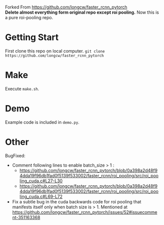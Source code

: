 Forked From https://github.com/longcw/faster_rcnn_pytorch  
**Delete almost everything form original repo except roi pooling.**
Now this is a pure roi-pooling repo.

# Getting Start
First clone this repo on local computer.
`git clone https://github.com/longcw/faster_rcnn_pytorch`

# Make 
Execute `make.sh`.

# Demo
Example code is included in `demo.py`.

# Other
BugFixed: 
- Comment following lines to enable batch_size > 1 :  
  - https://github.com/longcw/faster_rcnn_pytorch/blob/0a398a2d48f94dda19f96db1fad0f5139f533002/faster_rcnn/roi_pooling/src/roi_pooling_cuda.c#L27-L30  
  - https://github.com/longcw/faster_rcnn_pytorch/blob/0a398a2d48f94dda19f96db1fad0f5139f533002/faster_rcnn/roi_pooling/src/roi_pooling_cuda.c#L69-L72  
- Fix a subtle bug in the cuda backwards code for roi pooling that manifests itself only when batch size is > 1. Mentioned at https://github.com/longcw/faster_rcnn_pytorch/issues/52#issuecomment-351163368    

